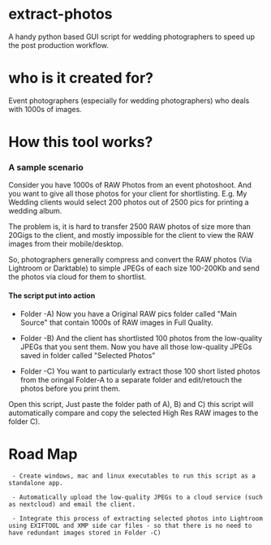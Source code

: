 # extract-photos
A handy python based GUI script for wedding photographers to speed up the post production workflow.

# who is it created for?
   Event photographers (especially for wedding photographers) who deals with 1000s of images.
 
# How this tool works?
### A sample scenario
   Consider you have 1000s of RAW Photos from an event photoshoot. And you want to give all those photos for your client for shortlisting. E.g. My Wedding clients would select 200 photos out of 2500 pics for printing a wedding album.
   
   The problem is, it is hard to transfer 2500 RAW photos of size more than 20Gigs to the client, and mostly impossible for the client to view the RAW images from their mobile/desktop.
   
   So, photographers generally compress and convert the RAW photos (Via Lightroom or Darktable) to simple JPEGs of each size 100-200Kb and send the photos via cloud for them to shortlist. 
   
#### The script put into action
    
   * Folder -A) Now you have a Original RAW pics folder called "Main Source" that contain 1000s of RAW images in Full Quality.
    
   * Folder -B) And the client has shortlisted 100 photos from the low-quality JPEGs that you sent them. Now you have all those low-quality JPEGs saved in folder called "Selected Photos"
    
   * Folder -C) You want to particularly extract those 100 short listed photos from the oringal Folder-A to a separate folder and edit/retouch the photos before you print them. 
    
 
 Open this script, Just paste the folder path of A), B) and C) this script will automatically compare and copy the selected High Res RAW images to the folder C). 
 
 # Road Map
     - Create windows, mac and linux executables to run this script as a standalone app.
     
     - Automatically upload the low-quality JPEGs to a cloud service (such as nextcloud) and email the client.
     
     - Integrate this process of extracting selected photos into Lightroom using EXIFTOOL and XMP side car files - so that there is no need to have redundant images stored in Folder -C)
    

    
